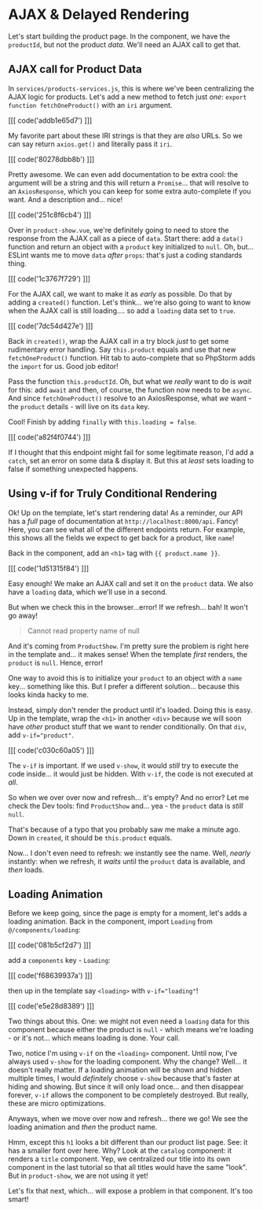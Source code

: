# AJAX & Delayed Rendering

Let's start building the product page. In the component, we have the `productId`, but
not the product *data*. We'll need an AJAX call to get that.

## AJAX call for Product Data

In `services/products-services.js`, this is where we've been centralizing the AJAX
logic for products. Let's add a new method to fetch just *one*:
`export function fetchOneProduct()` with an `iri` argument.

[[[ code('addb1e65d7') ]]]

My favorite part about these IRI strings is that they are *also* URLs. So we can
say return `axios.get()` and literally pass it `iri`.

[[[ code('80278dbb8b') ]]]

Pretty awesome. We can even add documentation to be extra cool: the argument will
be a string and this will return a `Promise`... that will resolve to an
`AxiosResponse`, which you can keep for some extra auto-complete if you want.
And a description and... nice!

[[[ code('251c8f6cb4') ]]]

Over in `product-show.vue`, we're definitely going to need to store the response
from the AJAX call as a piece of `data`. Start there: add a `data()` function and
return an object with a `product` key initialized to `null`. Oh, but... ESLint
wants me to move `data` *after* `props`: that's just a coding standards thing.

[[[ code('1c3767f729') ]]]

For the AJAX call, we want to make it as *early* as possible. Do that by adding
a `created()` function. Let's think... we're also going to want to know when
the AJAX call is still loading.... so add a `loading` data set to `true`.

[[[ code('7dc54d427e') ]]]

Back in `created()`, wrap the AJAX call in a try block *just* to
get some rudimentary error handling. Say `this.product` equals and use that new
`fetchOneProduct()` function. Hit tab to auto-complete that so PhpStorm adds the
`import` for us. Good job editor!

Pass the function `this.productId`. Oh, but what we *really* want to do is *wait*
for this: add `await` and then, of course, the function now needs to be `async`.
And since `fetchOneProduct()` resolve to an AxiosResponse, what *we* want - the
`product` details - will live on its `data` key.

Cool! Finish by adding `finally` with `this.loading = false`.

[[[ code('a82f4f0744') ]]]

If I thought that this endpoint might fail for some legitimate reason, I'd add
a `catch`, set an error on some data & display it. But this at *least*
sets loading to false if something unexpected happens.

## Using v-if for Truly Conditional Rendering

Ok! Up on the template, let's start rendering data! As a reminder, our API
has a *full* page of documentation at `http://localhost:8000/api`. Fancy! Here,
you can see what all of the different endpoints return. For example, this
shows all the fields we expect to get back for a product, like `name`!

Back in the component, add an `<h1>` tag with `{{ product.name }}`.

[[[ code('1d51315f84') ]]]

Easy enough! We make an AJAX call and set it on the `product` data. We also
have a `loading` data, which we'll use in a second.

But when we check this in the browser...error! If we refresh... bah! It won't
go away!

> Cannot read property name of null

And it's coming from `ProductShow`. I'm pretty sure the problem is right here in
the template and... it makes sense! When the template *first* renders, the `product`
is `null`. Hence, error!

One way to avoid this is to initialize your `product` to an object with a `name`
key... something like this. But I prefer a different solution... because this looks
kinda hacky to me.

Instead, simply don't render the product until it's loaded. Doing this is easy.
Up in the template, wrap the `<h1>` in another `<div>` because we will soon have
*other* product stuff that we want to render conditionally. On that `div`, add
`v-if="product"`.

[[[ code('c030c60a05') ]]]

The `v-if` is important. If we used `v-show`, it would *still* try to execute the
code inside... it would just be hidden. With `v-if`, the code is not
executed at *all*.

So when we over over now and refresh... it's empty? And no error? Let me check
the Dev tools: find `ProductShow` and... yea - the `product` data is *still*
`null`.

That's because of a typo that you probably saw me make a minute ago. Down in
`created`, it should be `this.product` equals.

Now... I don't even need to refresh: we instantly see the name. Well, *nearly*
instantly: when we refresh, it *waits* until the `product` data is available,
and *then* loads.

## Loading Animation

Before we keep going, since the page *is* empty for a moment, let's adds a loading
animation. Back in the component, import `Loading` from `@/components/loading`:

[[[ code('081b5cf2d7') ]]]

add a `components` key - `Loading`:

[[[ code('f68639937a') ]]]

then up in the template say `<loading>` with `v-if="loading"`!

[[[ code('e5e28d8389') ]]]

Two things about this. One: we might not even need a `loading` data for this
component because either the product is `null` - which means we're loading - or
it's not... which means loading is done. Your call.

Two, notice I'm using `v-if` on the `<loading>` component. Until now, I've always
used `v-show` for the loading component. Why the change? Well... it doesn't
really matter. If a loading animation will be shown and hidden multiple times, I
would *definitely* choose `v-show` because that's faster at hiding and showing.
But since it will only load once... and then disappear forever, `v-if` allows the
component to be completely destroyed. But really, these are micro optimizations.

Anyways, when we move over now and refresh... there we go! We see the loading
animation and *then* the product name.

Hmm, except this `h1` looks a bit different than our product list page. See: it
has a smaller font over here. Why? Look at the `catalog` component: it renders
a `title` component. Yep, we centralized our title into its own component in the
last tutorial so that all titles would have the same "look". But in `product-show`,
we are not using it yet!

Let's fix that next, which... will expose a problem in that component. It's too
smart!
